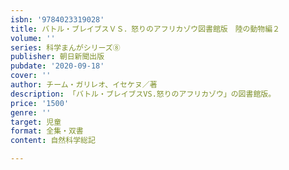 ```yaml
---
isbn: '9784023319028'
title: バトル・ブレイブスＶＳ．怒りのアフリカゾウ図書館版　陸の動物編２
volume: ''
series: 科学まんがシリーズ⑧
publisher: 朝日新聞出版
pubdate: '2020-09-18'
cover: ''
author: チーム・ガリレオ、イセケヌ／著
description: 「バトル・ブレイブスVS.怒りのアフリカゾウ」の図書館版。
price: '1500'
genre: ''
target: 児童
format: 全集・双書
content: 自然科学総記

---
```

